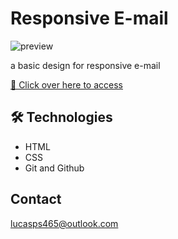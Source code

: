 
# Responsive E-mail

![preview](./images/preview-img.png)

a basic design for responsive e-mail

[🔗 Click over here to access](https://lukacledev.github.io/Basic-responsive-email/)

## 🛠 Technologies


- HTML
- CSS
- Git and Github

## Contact

lucasps465@outlook.com


